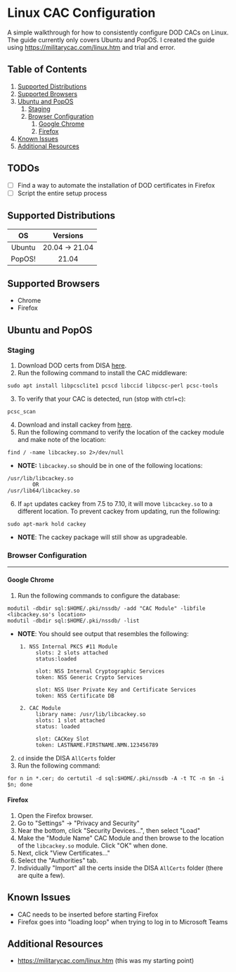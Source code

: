 # Linux CAC Configuration
A simple walkthrough for how to consistently configure DOD CACs on Linux. The guide currently only covers Ubuntu and PopOS. I created the guide using https://militarycac.com/linux.htm and trial and error.

## Table of Contents
1. [Supported Distributions](#supported-distributions)
1. [Supported Browsers](#supported-browsers)
1. [Ubuntu and PopOS](#ubuntu-and-popos)
    1. [Staging](#staging)
    1. [Browser Configuration](#browser-configuration)
        1. [Google Chrome](#google-chrome)
        1. [Firefox](#firefox)
1. [Known Issues](#known-issues)
1. [Additional Resources](#additional-resources)

## TODOs
- [ ] Find a way to automate the installation of DOD certificates in Firefox
- [ ] Script the entire setup process

## Supported Distributions
| OS | Versions |
|:-:|:-:|
| Ubuntu | 20.04 -> 21.04 |
| PopOS! | 21.04 |


## Supported Browsers
- Chrome
- Firefox

## Ubuntu and PopOS
### Staging
1. Download DOD certs from DISA [here](https://militarycac.com/maccerts/AllCerts.zip).
2. Run the following command to install the CAC middleware:
```
sudo apt install libpcsclite1 pcscd libccid libpcsc-perl pcsc-tools
```
3. To verify that your CAC is detected, run (stop with ctrl+c):
```
pcsc_scan
```
4. Download and install cackey from [here](http://cackey.rkeene.org/fossil/wiki?name=Downloads).
5. Run the following command to verify the location of the cackey module and make note of the location:
```
find / -name libcackey.so 2>/dev/null
```
- **NOTE:** `libcackey.so` should be in one of the following locations:
```
/usr/lib/libcackey.so
        OR
/usr/lib64/libcackey.so
```
6. If `apt` updates cackey from 7.5 to 7.10, it will move `libcackey.so` to a different location.
To prevent cackey from updating, run the following:
```
sudo apt-mark hold cackey
```
- **NOTE**: The cackey package will still show as upgradeable.


### Browser Configuration
---
#### Google Chrome
1. Run the following commands to configure the database:
```
modutil -dbdir sql:$HOME/.pki/nssdb/ -add "CAC Module" -libfile <libcackey.so's location>
modutil -dbdir sql:$HOME/.pki/nssdb/ -list
```
- **NOTE**: You should see output that resembles the following:

```
    1. NSS Internal PKCS #11 Module
         slots: 2 slots attached
         status:loaded

         slot: NSS Internal Cryptographic Services
         token: NSS Generic Crypto Services

         slot: NSS User Private Key and Certificate Services
         token: NSS Certificate DB

    2. CAC Module
         library name: /usr/lib/libcackey.so
         slots: 1 slot attached
         status: loaded

         slot: CACKey Slot
         token: LASTNAME.FIRSTNAME.NMN.123456789
```
2. `cd` inside the DISA `AllCerts` folder
3. Run the following command:
```
for n in *.cer; do certutil -d sql:$HOME/.pki/nssdb -A -t TC -n $n -i $n; done
```

#### Firefox
1. Open the Firefox browser.
2. Go to "Settings" -> "Privacy and Security"
3. Near the bottom, click "Security Devices...", then select "Load"
4. Make the "Module Name" CAC Module and then browse to the location of the `libcackey.so` module. Click "OK" when done.
3. Next, click "View Certificates..."
4. Select the "Authorities" tab.
5. Individually "Import" all the certs inside the DISA `AllCerts` folder (there are quite a few).

## Known Issues
- CAC needs to be inserted before starting Firefox
- Firefox goes into "loading loop" when trying to log in to Microsoft Teams

## Additional Resources
- https://militarycac.com/linux.htm (this was my starting point)
